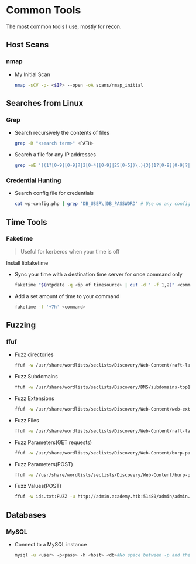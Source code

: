 # Common Tools
The most common tools I use, mostly for recon.

## Host Scans
### nmap
* My Initial Scan
  ```bash
  nmap -sCV -p- <$IP> --open -oA scans/nmap_initial
  ```

## Searches from Linux
### Grep
* Search recursively the contents of files
  ```bash
  grep -R "<search term>" <PATH>
  ```
* Search a file for any IP addresses
  ```bash
  grep -oE '((1?[0-9][0-9]?|2[0-4][0-9]|25[0-5])\.){3}(1?[0-9][0-9]?|2[0-4][0-9]|25[0-5])' FILE
  ```
### Credential Hunting
* Search config file for credentials
  ```bash
  cat wp-config.php | grep 'DB_USER\|DB_PASSWORD' # Use on any config files you find in /var
  ```
## Time Tools
### Faketime
> Useful for kerberos when your time is off  

Install libfaketime
* Sync your time with a destination time server for once command only
  ```bash
  faketime "$(ntpdate -q <ip of timesource> | cut -d'' -f 1,2)" <command>
  ```
* Add a set amount of time to your command
  ```bash
  faketime -f '+7h' <command>
  ```
## Fuzzing
### ffuf
* Fuzz directories
  ```bash
  ffuf -w /usr/share/wordlists/seclists/Discovery/Web-Content/raft-large-directories-lowercase.txt:FUZZ -u http://<Domain or IP>/FUZZ -ac
  ```
* Fuzz Subdomains
  ```bash
  ffuf -w /usr/share/wordlists/seclists/Discovery/DNS/subdomains-top1million-110000.txt -u http://<Domain or IP> -H "Host:FUZZ.<Domain or IP" -ac
  ```
* Fuzz Extensions
  ```bash
  ffuf -w /usr/share/wordlists/seclists/Discovery/Web-Content/web-extensions.txt:FUZZ -u http://SERVER_IP:PORT/blog/indexFUZZ
  ```
* Fuzz Files
  ```bash
  ffuf -w /usr/share/wordlists/seclists/Discovery/Web-Content/raft-large-files.txt -u http://<Domain or IP>/FUZZ -e .php,.html,.txt -ac
  ```
* Fuzz Parameters(GET requests)
  ```bash
  ffuf -w /usr/share/wordlists/seclists/Discovery/Web-Content/burp-parameter-names.txt:FUZZ -u http://admin.academy.htb:51480/admin/admin.php\?FUZZ\=key -ac
  ```
* Fuzz Parameters(POST)
  ```bash
  ffuf -w //usr/share/wordlists/seclists/Discovery/Web-Content/burp-parameter-names.txt:FUZZ -u http://admin.academy.htb:51480/admin/admin.php -X POST -d 'FUZZ=key' -H 'Content-Type: application/x-www-form-urlencoded' -ac
  ```
* Fuzz Values(POST)
  ```bash
  ffuf -w ids.txt:FUZZ -u http://admin.academy.htb:51480/admin/admin.php -X POST -d 'id=FUZZ' -H 'Content-Type: application/x-www-form-urlencoded' -ac
  ```
## Databases
### MySQL
* Connect to a MySQL instance
  ```bash
  mysql -u <user> -p<pass> -h <host> <db>#No space between -p and the password (ex: -pPassword)
  ```

